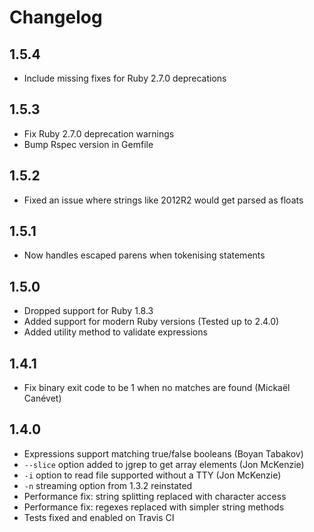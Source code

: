 # Changelog

## 1.5.4
* Include missing fixes for Ruby 2.7.0 deprecations

## 1.5.3
* Fix Ruby 2.7.0 deprecation warnings
* Bump Rspec version in Gemfile

## 1.5.2
* Fixed an issue where strings like 2012R2 would get parsed as floats

## 1.5.1
* Now handles escaped parens when tokenising statements

## 1.5.0
* Dropped support for Ruby 1.8.3
* Added support for modern Ruby versions (Tested up to 2.4.0)
* Added utility method to validate expressions

## 1.4.1
* Fix binary exit code to be 1 when no matches are found (Mickaël Canévet)

## 1.4.0
* Expressions support matching true/false booleans (Boyan Tabakov)
* `--slice` option added to jgrep to get array elements (Jon McKenzie)
* `-i` option to read file supported without a TTY (Jon McKenzie)
* `-n` streaming option from 1.3.2 reinstated
* Performance fix: string splitting replaced with character access
* Performance fix: regexes replaced with simpler string methods
* Tests fixed and enabled on Travis CI
